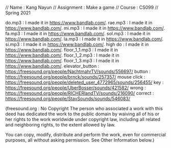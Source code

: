 // Name       : Kang Nayun
// Assignment : Make a game
// Course     : CS099
// Spring 2021

do.mp3 : I made it in https://www.bandlab.com/.
rae.mp3 : I made it in https://www.bandlab.com/.
mi.mp3 : I made it in https://www.bandlab.com/.
fa.mp3 : I made it in https://www.bandlab.com/.
sol.mp3 : I made it in https://www.bandlab.com/.
la.mp3 : I made it in https://www.bandlab.com/.
si.mp3 : I made it in https://www.bandlab.com/.
high do : I made it in https://www.bandlab.com/.
floor_1_1.mp3 : I made it in https://www.bandlab.com/.
floor_1_2.mp3 : I made it in https://www.bandlab.com/.
floor_1_3.mp3 : I made it in https://www.bandlab.com/.
elevator_button : https://freesound.org/people/NachtmahrTV/sounds/556697/
button : https://freesound.org/people/brnck/sounds/257357/
mouse click : https://freesound.org/people/deleted_user_4772965/sounds/256455/
key : https://freesound.org/people/UberBosser/sounds/421582/
wrong : https://freesound.org/people/RICHERlandTV/sounds/216090/
correct : https://freesound.org/people/StavSounds/sounds/546083/

(freesound.org : No Copyright
The person who associated a work with this deed has dedicated the work to the public domain by waiving all of his or her rights to the work worldwide under copyright law, including all related and neighboring rights, to the extent allowed by law.

You can copy, modify, distribute and perform the work, even for commercial purposes, all without asking permission. See Other Information below.)